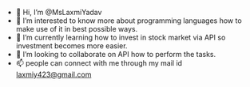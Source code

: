 - 👋 Hi, I’m @MsLaxmiYadav
- 👀 I’m interested to know more about programming languages how to make use of it in best possible ways.
- 🌱 I’m currently learning how to invest in stock market via API so investment becomes more easier.
- 💞️ I’m looking to collaborate on API how to perform the tasks.
- 📫 people can connect with me through my mail id laxmiy423@gmail.com

<!---
MsLaxmiYadav/MsLaxmiYadav is a ✨ special ✨ repository because its `README.md` (this file) appears on your GitHub profile.
You can click the Preview link to take a look at your changes.
--->
